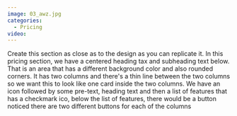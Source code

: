 ```yaml
---
image: 03_awz.jpg
categories:
  - Pricing
video:
---
```

Create this section as close as to the design as you can replicate it. In this pricing section, we have a centered heading tax and subheading text below. That is an area that has a different background color and also rounded corners. It has two columns and there's a thin line between the two columns so we want this to look like one card inside the two columns. We have an icon followed by some pre-text, heading text and then a list of features that has a checkmark ico, below the list of features, there would be a button noticed there are two different buttons for each of the columns
